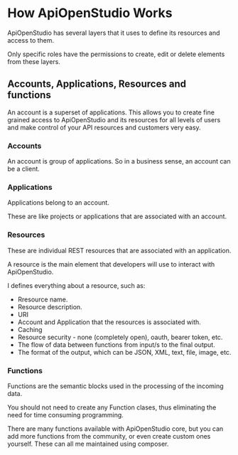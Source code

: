 How ApiOpenStudio Works
=======================

ApiOpenStudio has several layers that it uses to define its resources and access to them.

Only specific roles have the permissions to create, edit or delete elements from these layers.

Accounts, Applications, Resources and functions
-----------------------------------------------

An account is a superset of applications. This allows you to create fine grained
access to ApiOpenStudio and its resources for all levels of users and make control of
your API resources and customers very easy.

### Accounts

An account is group of applications. So in a business sense, an account can be a client.

### Applications

Applications belong to an account. 

These are like projects or applications that are associated with an account.

### Resources

These are individual REST resources that are associated with an application.

A resource is the main element that developers will use to interact with ApiOpenStudio.

I defines everything about a resource, such as:

* Rresource name.
* Resource description.
* URI
* Account and Application that the resources is associated with.
* Caching
* Resource security - none (completely open), oauth, bearer token, etc.
* The flow of data between functions from input/s to the final output.
* The format of the output, which can be JSON, XML, text, file, image, etc.

### Functions

Functions are the semantic blocks used in the processing of the incoming data.

You should not need to create any Function clases,
thus eliminating the need for time consuming programming.

There are many functions available with ApiOpenStudio core,
but you can add more functions from the community,
or even create custom ones yourself.
These can all me maintained using composer.
